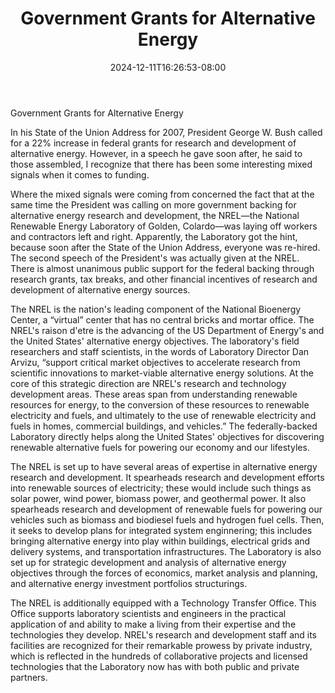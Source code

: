 ﻿---
title: "Government Grants for Alternative Energy"
date: 2024-12-11T16:26:53-08:00
description: "alternative energy Tips for Web Success"
featured_image: "/images/alternative energy.jpg"
tags: ["alternative energy"]
---

Government Grants for Alternative Energy

In his State of the Union Address for 2007, President George W. Bush called for a 22%  increase in federal grants for research and development of alternative energy. However, in a speech he gave soon after, he said to those assembled, I recognize that there has been some interesting mixed signals when it comes to funding.

Where the mixed signals were coming from concerned the fact that at the same time the President was calling on more government backing for alternative energy research and development, the NREL—the National Renewable Energy Laboratory of Golden, Colardo—was laying off workers and contractors left and right. Apparently, the Laboratory got the hint, because soon after the State of the Union Address, everyone was re-hired. The second speech of the President's was actually given at the NREL. There is almost unanimous public support for the federal backing through research grants, tax breaks, and other financial incentives of research and development of alternative energy sources. 

The NREL is the nation's leading component of the National Bioenergy Center, a “virtual” center that has no central bricks and mortar office. The NREL's raison d'etre is the advancing of the US Department of Energy's and the United States' alternative energy objectives. The laboratory's field researchers and staff scientists, in the words of Laboratory Director Dan Arvizu, “support critical market objectives to accelerate research from scientific innovations to market-viable alternative energy solutions. At the core of this strategic direction are NREL's research and technology development areas. These areas span from understanding renewable resources for energy, to the conversion of these resources to renewable electricity and fuels, and ultimately to the use of renewable electricity and fuels in homes, commercial buildings, and vehicles.” The federally-backed Laboratory directly helps along the United States' objectives for discovering renewable alternative fuels for powering our economy and our lifestyles. 

The NREL is set up to have several areas of expertise in alternative energy research and development. It spearheads research and development efforts into renewable sources of electricity; these would include such things as solar power, wind power, biomass power, and geothermal power. It also spearheads research and development of renewable fuels for powering our vehicles such as biomass and biodiesel fuels and hydrogen fuel cells. Then, it seeks to develop plans for integrated system enginnering; this includes bringing alternative energy into play within buildings, electrical grids and delivery systems, and transportation infrastructures. The Laboratory is also set up for strategic development and analysis of alternative energy objectives through the forces of economics, market analysis and planning, and alternative energy investment portfolios structurings. 

The NREL is additionally equipped with a  Technology Transfer Office. This Office supports laboratory scientists and engineers in the practical application of and ability to make a living from their expertise and the technologies they develop. NREL's research and development staff and its facilities are recognized for their remarkable prowess by private industry, which is reflected in the hundreds of collaborative  projects and licensed technologies that the Laboratory now has with both public and private partners. 

